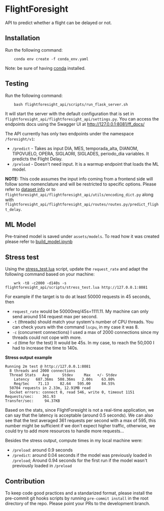 # FlightForesight

API to predict whether a flight can be delayed or not.

## Installation 

Run the following command:

```
    conda env create -f conda_env.yaml
```

Note: be sure of having [conda](https://docs.conda.io/projects/conda/en/latest/user-guide/install/linux.html) installed. 

## Testing

Run the following command:

```
    bash flightforesight_api/scripts/run_flask_server.sh 
```

It will start the server with the default configuration that is set in `flightforesight_api/flightforesight_api/settings.py`. You can access the endpoints docs using the Swagger UI at http://127.0.0.1:8081/ff_docs/

The API currently has only two endpoints under the namespace `/foresight/v1`: 
- `/predict` - Takes as input DIA, MES, temporada_alta, DIANOM, TIPOVUELO, OPERA, SIGLAORI, SIGLADES, periodo_dia variables. It predicts the Flight Delay.
- `/preload` - Doesn't need input. It is a warmup endpoint that loads the ML model.

**NOTE:** This code assumes the input info coming from a frontend side will follow some nomenclature and will be restricted to specific options. Please refer to [dataset info](assets/datasets/README.md) or to `flightforesight_api/flightforesight_api/utils/encoding_dict.py` along with `flightforesight_api/flightforesight_api/routes/routes.py/predict_flight_delay`. 

## ML Model 

Pre-trained model is saved under `assets/models`. To read how it was created please refer to [build_model.ipynb](assets/notebooks/) 

## Stress test

Using the [stress_test.lua](flightforesight_api/scripts/stress_test.lua) script, update the `request_rate` and adapt the following command based on your machine:

```
    wrk -t8 -c2000 -d140s -s flightforesight_api/scripts/stress_test.lua http://127.0.0.1:8081
```

For example if the target is to do at least 50000 requests in 45 seconds, then 
- `request_rate` would be 50000req/45s=1111.11. My machine can only send around 514 request max per second.
- `-t` (threads) should match your system's number of CPU threads. You can check yours with the command `lscpu`, in my case it was 8. 
- `-c` (concurrent connections) I used a max of 2000 connections since my threads could not cope with more.
- `-d` (time for the test) It would be 45s. In my case, to reach the 50,000 I had to increase the time to 140s.

**Stress output example**
```
Running 2m test @ http://127.0.0.1:8081
  8 threads and 2000 connections
  Thread Stats   Avg      Stdev     Max   +/- Stdev
    Latency   687.36ms  508.36ms   2.00s    63.80%
    Req/Sec    71.13     82.64   595.00     84.55%
  50704 requests in 2.33m, 12.91MB read
  Socket errors: connect 0, read 546, write 0, timeout 1151
Requests/sec:    361.93
Transfer/sec:     94.37KB
```

Based on the stats, since FlightForesight is not a real-time application, we can say that the latency is acceptable (around 0.5 seconds). We can also see that the test averaged 361 requests per second with a max of 595, this number might be sufficient if we don't expect higher traffic, otherwise, we could try to add more resources to handle more requests... 

Besides the stress output, compute times in my local machine were: 
- `/preload`: around 0.9 seconds
- `/predict`: around 0.04 seconds if the model was previously loaded in `/preload`;  Around 0.94 seconds for the first run if the model wasn't previously loaded in `/preload`

## Contribution 

To keep code good practices and a standarized format, please install the pre-commit git hooks scripts by running ```pre-commit install``` in the root directory of the repo. Please point your PRs to the development branch.
